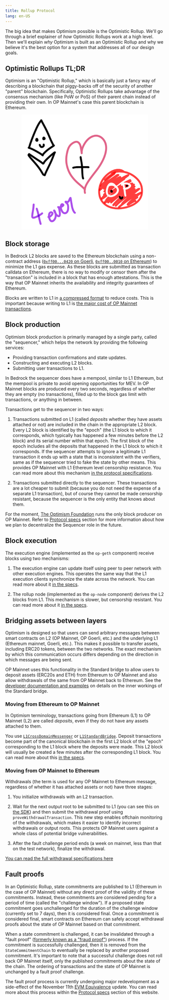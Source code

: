 ```yaml
---
title: Rollup Protocol
lang: en-US
---
```


The big idea that makes Optimism possible is the Optimistic Rollup.
We'll go through a brief explainer of *how* Optimistic Rollups work at a high level.
Then we'll explain *why* Optimism is built as an Optimistic Rollup and why we believe it's the best option for a system that addresses all of our design goals.

## Optimistic Rollups TL;DR

Optimism is an "Optimistic Rollup," which is basically just a fancy way of describing a blockchain that piggy-backs off of the security of another "parent" blockchain.
Specifically, Optimistic Rollups take advantage of the consensus mechanism (like PoW or PoS) of their parent chain instead of providing their own.
In OP Mainnet's case this parent blockchain is Ethereum.

<div align="center">
<img width="400" src="../../assets/docs/how-optimism-works/1.png">
</div>


## Block storage


In Bedrock L2 blocks are saved to the Ethereum blockchain using a non-contract address ([`0xff00...0420` on Goerli](https://goerli.etherscan.io/address/0xff00000000000000000000000000000000000420), [`0xff00..0010` on Ethereum](https://etherscan.io/address/0xff00000000000000000000000000000000000010)) to minimize the L1 gas expense.
As these blocks are submitted as transaction calldata on Ethereum, there is no way to modify or censor them after the "transaction" is included in a block that has enough attestations.
This is the way that OP Mainnet inherits the availability and integrity guarantees of Ethereum.

Blocks are written to L1 in [a compressed format](https://github.com/ethereum-optimism/optimism/blob/develop/specs/derivation.md#batch-submission-wire-format) to reduce costs.
This is important because writing to L1 is [the major cost of OP Mainnet transactions](../developers/build/transaction-fees.md).



## Block production

Optimism block production is primarily managed by a single party, called the "sequencer," which helps the network by providing the following services:

- Providing transaction confirmations and state updates.
- Constructing and executing L2 blocks.
- Submitting user transactions to L1.



In Bedrock the sequencer does have a mempool, similar to L1 Ethereum, but the mempool is private to avoid opening opportunities for MEV.
In OP Mainnet blocks are produced every two seconds, regardless of whether they are empty (no transactions), filled up to the block gas limit with transactions, or anything in between.

Transactions get to the sequencer in two ways:

1. Transactions submitted on L1 (called *deposits* whether they have assets attached or not) are included in the chain in the appropriate L2 block.
   Every L2 block is identified by the "epoch" (the L1 block to which it corresponds, which typically has happened a few minutes before the L2 block) and its serial number within that epoch.
   The first block of the epoch includes all the deposits that happened in the L1 block to which it corresponds.
   If the sequencer attempts to ignore a legitimate L1 transaction it ends up with a state that is inconsistent with the verifiers, same as if the sequencer tried to fake the state by other means.
   This provides OP Mainnet with L1 Ethereum level censorship resistance.
   You can read more about this mechanism [in the protocol specifications](https://github.com/ethereum-optimism/optimism/blob/develop/specs/derivation.md#deriving-the-transaction-list).

1. Transactions submitted directly to the sequencer. 
   These transactions are a lot cheaper to submit (because you do not need the expense of a separate L1 transaction), but of course they cannot be made censorship resistant, because the sequencer is the only entity that knows about them.

For the moment, [The Optimism Foundation](https://www.optimism.io/) runs the only block producer on OP Mainnet. Refer to [Protocol specs](../protocol/README.md) section for more information about how we plan to decentralize the Sequencer role in the future.



## Block execution


The execution engine (implemented as the `op-geth` component) receive blocks using two mechanisms:

1. The execution engine can update itself using peer to peer network with other execution engines.
   This operates the same way that the L1 execution clients synchronize the state across the network.
   You can read more about it [in the specs](https://github.com/ethereum-optimism/optimism/blob/develop/specs/exec-engine.md#happy-path-sync). 

1. The rollup node (implemented as the `op-node` component) derives the L2 blocks from L1.
   This mechanism is slower, but censorship resistant.
   You can read more about it [in the specs](https://github.com/ethereum-optimism/optimism/blob/develop/specs/exec-engine.md#worst-case-sync).


## Bridging assets between layers

Optimism is designed so that users can send arbitrary messages between smart contracts on L2 (OP Mainnet, OP Goerli, etc.) and the underlying L1 (Ethereum mainnet, Goerli, etc.).
This makes it possible to transfer assets, including ERC20 tokens, between the two networks.
The exact mechanism by which this communication occurs differs depending on the direction in which messages are being sent.

OP Mainnet uses this functionality in the Standard bridge to allow users to deposit assets (ERC20s and ETH) from Ethereum to OP Mainnet and also allow withdrawals of the same from OP Mainnet back to Ethereum.
See the [developer documentation and examples](../developers/bridge/standard-bridge/) on details on the inner workings of the Standard bridge.

### Moving from Ethereum to OP Mainnet

In Optimism terminology, transactions going from Ethereum (L1) to OP Mainnet (L2) are called *deposits*, even if they do not have any assets attached to them.

You use [`L1CrossDomainMessenger`](https://github.com/ethereum-optimism/optimism-tutorial/tree/main/cross-dom-comm) or [`L1StandardBridge`](https://github.com/ethereum-optimism/optimism/blob/develop/packages/contracts-bedrock/contracts/L1/L1StandardBridge.sol).
Deposit transactions become part of the canonical blockchain in the first L2 block of the "epoch" corresponding to the L1 block where the deposits were made. 
This L2 block will usually be created a few minutes after the corresponding L1 block.
You can read more about this [in the specs](https://github.com/ethereum-optimism/optimism/blob/develop/specs/deposits.md).


### Moving from OP Mainnet to Ethereum


Withdrawals (the term is used for any OP Mainnet to Ethereum message, regardless of whether it has attached assets or not) have three stages:

1. You initialize withdrawals with an L2 transaction.

1. Wait for the next output root to be submitted to L1 (you can see this on [the SDK](../sdk/js-client.md)) and then submit the withdrawal proof using `proveWithdrawalTransaction`.
   This new step enables offchain monitoring of the withdrawals, which makes it easier to identify incorrect withdrawals or output roots.
   This protects OP Mainnet users against a whole class of potential bridge vulnerabilities.

1. After the fault challenge period ends (a week on mainnet, less than that on the test network), finalize the withdrawal.

[You can read the full withdrawal specifications here](https://github.com/ethereum-optimism/optimism/blob/develop/specs/withdrawals.md)

## Fault proofs

In an Optimistic Rollup, state commitments are published to L1 (Ethereum in the case of OP Mainnet) without any direct proof of the validity of these commitments.
Instead, these commitments are considered pending for a period of time (called the "challenge window").
If a proposed state commitment goes unchallenged for the duration of the challenge window (currently set to 7 days), then it is considered final.
Once a commitment is considered final, smart contracts on Ethereum can safely accept withdrawal proofs about the state of OP Mainnet based on that commitment.

When a state commitment is challenged, it can be invalidated through a "fault proof" ([formerly known as a "fraud proof"](https://github.com/ethereum-optimism/optimistic-specs/discussions/53)) process.
If the commitment is successfully challenged, then it is removed from the `StateCommitmentChain` to eventually be replaced by another proposed commitment.
It's important to note that a successful challenge does not roll back OP Mainnet itself, only the published commitments about the state of the chain.
The ordering of transactions and the state of OP Mainnet is unchanged by a fault proof challenge.

The fault proof process is currently undergoing major redevelopment as a side-effect of the November 11th [EVM Equivalence](https://medium.com/ethereum-optimism/introducing-evm-equivalence-5c2021deb306) update.
You can read more about this process within the [Protocol specs](../protocol/README.md) section of this website.

